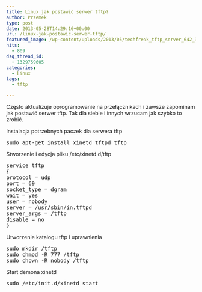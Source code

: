 ```yaml
---
title: Linux jak postawić serwer tftp?
author: Przemek
type: post
date: 2013-05-28T14:29:16+00:00
url: /linux-jak-postawic-serwer-tftp/
featured_image: /wp-content/uploads/2013/05/techfreak_tftp_server_642_362_force.jpg
hits:
  - 809
dsq_thread_id:
  - 1329759605
categories:
  - Linux
tags:
  - tftp

---
```

Często aktualizuje oprogramowanie na przełącznikach i zawsze zapominam jak postawić serwer tftp. Tak dla siebie i innych wrzucam jak szybko to zrobić.

<!--more-->

Instalacja potrzebnych paczek dla serwera tftp

<pre>sudo apt-get install xinetd tftpd tftp</pre>

Stworzenie i edycja pliku /etc/xinetd.d/tftp

<pre>service tftp
{
protocol = udp
port = 69
socket_type = dgram
wait = yes
user = nobody
server = /usr/sbin/in.tftpd
server_args = /tftp
disable = no
}</pre>

Utworzenie katalogu tftp i uprawnienia

<pre>sudo mkdir /tftp
sudo chmod -R 777 /tftp
sudo chown -R nobody /tftp</pre>

Start demona xinetd

<pre>sudo /etc/init.d/xinetd start</pre>